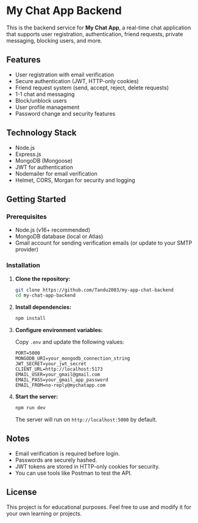 # My Chat App Backend

This is the backend service for **My Chat App**, a real-time chat application that supports user registration, authentication, friend requests, private messaging, blocking users, and more.

## Features

- User registration with email verification
- Secure authentication (JWT, HTTP-only cookies)
- Friend request system (send, accept, reject, delete requests)
- 1-1 chat and messaging
- Block/unblock users
- User profile management
- Password change and security features

## Technology Stack

- Node.js
- Express.js
- MongoDB (Mongoose)
- JWT for authentication
- Nodemailer for email verification
- Helmet, CORS, Morgan for security and logging

## Getting Started

### Prerequisites

- Node.js (v16+ recommended)
- MongoDB database (local or Atlas)
- Gmail account for sending verification emails (or update to your SMTP provider)

### Installation

1. **Clone the repository:**

   ```bash
   git clone https://github.com/Tandu2003/my-app-chat-backend
   cd my-chat-app-backend
   ```

2. **Install dependencies:**

   ```bash
   npm install
   ```

3. **Configure environment variables:**

   Copy `.env` and update the following values:

   ```
   PORT=5000
   MONGODB_URI=your_mongodb_connection_string
   JWT_SECRET=your_jwt_secret
   CLIENT_URL=http://localhost:5173
   EMAIL_USER=your_gmail@gmail.com
   EMAIL_PASS=your_gmail_app_password
   EMAIL_FROM=no-reply@mychatapp.com
   ```

4. **Start the server:**
   ```bash
   npm run dev
   ```
   The server will run on `http://localhost:5000` by default.

## Notes

- Email verification is required before login.
- Passwords are securely hashed.
- JWT tokens are stored in HTTP-only cookies for security.
- You can use tools like Postman to test the API.

## License

This project is for educational purposes. Feel free to use and modify it for your own learning or projects.
